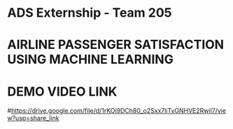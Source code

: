 # ADS Externship - Team 205
# AIRLINE PASSENGER SATISFACTION USING MACHINE LEARNING
# DEMO VIDEO LINK
#https://drive.google.com/file/d/1rKOi9DCh80_o2Sxx7liTvGNHVE2Rwil7/view?usp=share_link
